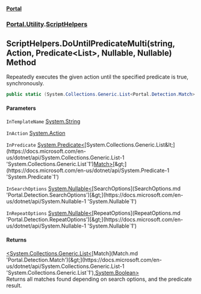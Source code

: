 #### [Portal](index.md 'index')
### [Portal.Utility](Portal.Utility.md 'Portal.Utility').[ScriptHelpers](ScriptHelpers.md 'Portal.Utility.ScriptHelpers')

## ScriptHelpers.DoUntilPredicateMulti(string, Action, Predicate<List<Match>>, Nullable<SearchOptions>, Nullable<RepeatOptions>) Method

Repeatedly executes the given action until the specified predicate is true, synchronously.

```csharp
public static (System.Collections.Generic.List<Portal.Detection.Match> Match,bool bPredicateResult) DoUntilPredicateMulti(string InTemplateName, System.Action? InAction, System.Predicate<System.Collections.Generic.List<Portal.Detection.Match>> InPredicate, System.Nullable<Portal.Detection.SearchOptions> InSearchOptions=null, System.Nullable<Portal.Detection.RepeatOptions> InRepeatOptions=null);
```
#### Parameters

<a name='Portal.Utility.ScriptHelpers.DoUntilPredicateMulti(string,System.Action,System.Predicate_System.Collections.Generic.List_Portal.Detection.Match__,System.Nullable_Portal.Detection.SearchOptions_,System.Nullable_Portal.Detection.RepeatOptions_).InTemplateName'></a>

`InTemplateName` [System.String](https://docs.microsoft.com/en-us/dotnet/api/System.String 'System.String')

<a name='Portal.Utility.ScriptHelpers.DoUntilPredicateMulti(string,System.Action,System.Predicate_System.Collections.Generic.List_Portal.Detection.Match__,System.Nullable_Portal.Detection.SearchOptions_,System.Nullable_Portal.Detection.RepeatOptions_).InAction'></a>

`InAction` [System.Action](https://docs.microsoft.com/en-us/dotnet/api/System.Action 'System.Action')

<a name='Portal.Utility.ScriptHelpers.DoUntilPredicateMulti(string,System.Action,System.Predicate_System.Collections.Generic.List_Portal.Detection.Match__,System.Nullable_Portal.Detection.SearchOptions_,System.Nullable_Portal.Detection.RepeatOptions_).InPredicate'></a>

`InPredicate` [System.Predicate&lt;](https://docs.microsoft.com/en-us/dotnet/api/System.Predicate-1 'System.Predicate`1')[System.Collections.Generic.List&lt;](https://docs.microsoft.com/en-us/dotnet/api/System.Collections.Generic.List-1 'System.Collections.Generic.List`1')[Match](Match.md 'Portal.Detection.Match')[&gt;](https://docs.microsoft.com/en-us/dotnet/api/System.Collections.Generic.List-1 'System.Collections.Generic.List`1')[&gt;](https://docs.microsoft.com/en-us/dotnet/api/System.Predicate-1 'System.Predicate`1')

<a name='Portal.Utility.ScriptHelpers.DoUntilPredicateMulti(string,System.Action,System.Predicate_System.Collections.Generic.List_Portal.Detection.Match__,System.Nullable_Portal.Detection.SearchOptions_,System.Nullable_Portal.Detection.RepeatOptions_).InSearchOptions'></a>

`InSearchOptions` [System.Nullable&lt;](https://docs.microsoft.com/en-us/dotnet/api/System.Nullable-1 'System.Nullable`1')[SearchOptions](SearchOptions.md 'Portal.Detection.SearchOptions')[&gt;](https://docs.microsoft.com/en-us/dotnet/api/System.Nullable-1 'System.Nullable`1')

<a name='Portal.Utility.ScriptHelpers.DoUntilPredicateMulti(string,System.Action,System.Predicate_System.Collections.Generic.List_Portal.Detection.Match__,System.Nullable_Portal.Detection.SearchOptions_,System.Nullable_Portal.Detection.RepeatOptions_).InRepeatOptions'></a>

`InRepeatOptions` [System.Nullable&lt;](https://docs.microsoft.com/en-us/dotnet/api/System.Nullable-1 'System.Nullable`1')[RepeatOptions](RepeatOptions.md 'Portal.Detection.RepeatOptions')[&gt;](https://docs.microsoft.com/en-us/dotnet/api/System.Nullable-1 'System.Nullable`1')

#### Returns
[&lt;](https://docs.microsoft.com/en-us/dotnet/api/System.ValueTuple 'System.ValueTuple')[System.Collections.Generic.List&lt;](https://docs.microsoft.com/en-us/dotnet/api/System.Collections.Generic.List-1 'System.Collections.Generic.List`1')[Match](Match.md 'Portal.Detection.Match')[&gt;](https://docs.microsoft.com/en-us/dotnet/api/System.Collections.Generic.List-1 'System.Collections.Generic.List`1')[,](https://docs.microsoft.com/en-us/dotnet/api/System.ValueTuple 'System.ValueTuple')[System.Boolean](https://docs.microsoft.com/en-us/dotnet/api/System.Boolean 'System.Boolean')[&gt;](https://docs.microsoft.com/en-us/dotnet/api/System.ValueTuple 'System.ValueTuple')  
Returns all matches found depending on search options, and the predicate result.